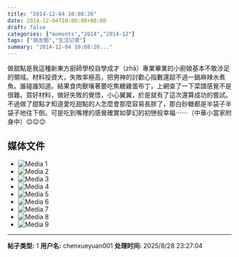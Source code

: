 ```yaml
---
title: "2014-12-04 10:08:26"
date: 2014-12-04T10:00:00+08:00
draft: false
categories: ["moments","2014","2014-12"]
tags: ["朋友圈","生活记录"]
summary: "2014-12-04 10:08:26..."
---
```


做甜點是我這種新東方廚師學校自學成才（zhā）專業畢業的小廚娘基本不敢涉足的領域。材料投資大，失敗率極高，把男神的討歡心指數還超不過一鍋麻辣水煮魚。誰碰誰知道。結果食肉獸嚷著要吃焦糖雞蛋布丁，上網查了一下菜譜感覺不是很難。買好材料，做好失敗的覺悟，小心翼翼，於是就有了這次還算成功的嘗試。不過做了甜點才知道愛吃甜點的人怎麼會那麼容易長胖了，那白砂糖都是半袋子半袋子地往下倒。可是吃到嘴裡的感覺確實如夢幻的初戀般幸福⋯⋯（中華小當家附身中）😌😌😌

## 媒体文件

- ![Media 1](/Moments/photos/2014-12-04/201412041008260.jpg)
- ![Media 2](/Moments/photos/2014-12-04/201412041008261.jpg)
- ![Media 3](/Moments/photos/2014-12-04/201412041008262.jpg)
- ![Media 4](/Moments/photos/2014-12-04/201412041008263.jpg)
- ![Media 5](/Moments/photos/2014-12-04/201412041008264.jpg)
- ![Media 6](/Moments/photos/2014-12-04/201412041008265.jpg)
- ![Media 7](/Moments/photos/2014-12-04/201412041008266.jpg)
- ![Media 8](/Moments/photos/2014-12-04/201412041008267.jpg)
- ![Media 9](/Moments/photos/2014-12-04/201412041008268.jpg)

---

**帖子类型:** 1
**用户名:** chenxueyuan001
**处理时间:** 2025/8/28 23:27:04